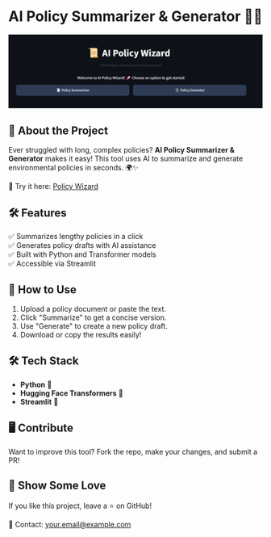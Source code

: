 # AI Policy Summarizer & Generator 📝🤖

![AI Policy Summarizer](https://github.com/AmnaBarzan/AI-Policy-Summarizer-Generator/blob/main/App_image)

## 🚀 About the Project
Ever struggled with long, complex policies? **AI Policy Summarizer & Generator** makes it easy! This tool uses AI to summarize and generate environmental policies in seconds. 🌍✨

🔗 Try it here: [Policy Wizard](https://policywizard.streamlit.app/)

## 🛠️ Features
✅ Summarizes lengthy policies in a click  
✅ Generates policy drafts with AI assistance  
✅ Built with Python and Transformer models  
✅ Accessible via Streamlit

## 📂 How to Use
1. Upload a policy document or paste the text.
2. Click "Summarize" to get a concise version.
3. Use "Generate" to create a new policy draft.
4. Download or copy the results easily!

## 🛠️ Tech Stack
- **Python** 🐍
- **Hugging Face Transformers** 🤗
- **Streamlit** 🎈

## 🖥️ Contribute
Want to improve this tool? Fork the repo, make your changes, and submit a PR!

## 🌟 Show Some Love
If you like this project, leave a ⭐ on GitHub!

📧 Contact: your.email@example.com

